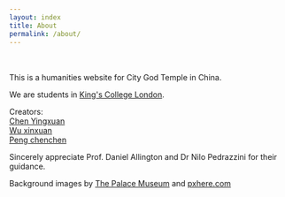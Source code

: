 ```yaml
---
layout: index
title: About
permalink: /about/
---
```

<br>
<br>
This is a humanities website for City God Temple in China.

We are students in <a href="http://KCL.ac.uk">King's College London</a>.

Creators: 
<br>
<a href="mailto:http://Yingxuan.Chen@kcl.ac.uk">Chen Yingxuan</a>
<br>
<a href="mailto:http://Xinxuan.Wu@kcl.ac.uk">Wu xinxuan</a>
<br>
<a href="mailto:http://Chenchen.Peng@kcl.ac.uk">Peng chenchen</a>

Sincerely appreciate Prof. Daniel Allington and Dr Nilo Pedrazzini for their guidance.

<div>

<p id=license>Background images by <a href = "https://en.dpm.org.cn">The Palace Museum</a> and <a href = "https://pxhere.com">pxhere.com</a> </p>

</div>